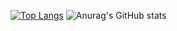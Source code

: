 
 
[![Top Langs](https://github-readme-stats.vercel.app/api/top-langs/?username=Gsuy&layout=compact)](https://github.com/anuraghazra/github-readme-stats)
![Anurag's GitHub stats](https://github-readme-stats.vercel.app/api?username=Gsuy&show_icons=true&theme=radical&langs_count=100)
